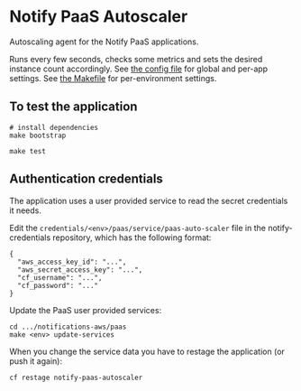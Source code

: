 # Notify PaaS Autoscaler

Autoscaling agent for the Notify PaaS applications.

Runs every few seconds, checks some metrics and sets the desired instance count accordingly. See [the config file](config.tpl.yml) for global and per-app settings. See [the Makefile](Makefile) for per-environment settings.

## To test the application

```
# install dependencies
make bootstrap

make test
```

## Authentication credentials

The application uses a user provided service to read the secret credentials it needs.

Edit the ```credentials/<env>/paas/service/paas-auto-scaler``` file in the notify-credentials repository, which has the following format:

```
{
  "aws_access_key_id": "...",
  "aws_secret_access_key": "...",
  "cf_username": "...",
  "cf_password": "..."
}
```

Update the PaaS user provided services:

```
cd .../notifications-aws/paas
make <env> update-services
```

When you change the service data you have to restage the application (or push it again):

```
cf restage notify-paas-autoscaler
```
